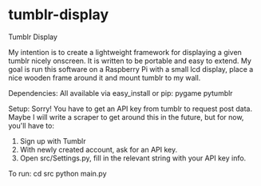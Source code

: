 tumblr-display
==============

Tumblr Display

My intention is to create a lightweight framework for displaying a given tumblr nicely onscreen. It is written to be portable and easy to extend. My goal is run this software on a Raspberry Pi with a small lcd display, place a nice wooden frame around it and mount tumblr to my wall.

Dependencies:
All available via easy_install or pip:
pygame
pytumblr

Setup:
Sorry! You have to get an API key from tumblr to request post data. Maybe I will write a scraper to get around this in the future, but for now, you'll have to:
1) Sign up with Tumblr
2) With newly created account, ask for an API key.
3) Open src/Settings.py, fill in the relevant string with your API key info.

To run:
cd src
python main.py
